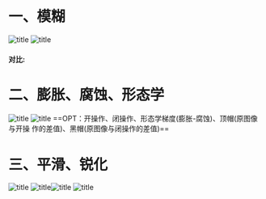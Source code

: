 # 一、模糊
![title](https://i.loli.net/2019/12/12/CmgaqcjX4ynrG2b.png)
![title](https://i.loli.net/2019/12/12/nMBt2ovKN8cEVl5.png)
#### 对比:

# 二、膨胀、腐蚀、形态学
![title](https://i.loli.net/2019/12/13/PxuwEGFs29BcqD1.png)
![title](https://i.loli.net/2019/12/13/x6qMSIR1Vdwe8zp.png)
==OPT：开操作、闭操作、形态学梯度(膨胀-腐蚀)、顶帽(原图像与开操		作的差值)、黑帽(原图像与闭操作的差值)==

# 三、平滑、锐化
![title](https://i.loli.net/2019/12/13/72neuPatUKNkViA.png)
![title](https://i.loli.net/2019/12/13/6Q29HLsBSXOrEu4.png)![title](https://i.loli.net/2019/12/13/zpDqx2HFRKwJ9V5.png)
![title](https://i.loli.net/2019/12/13/IjENxp6SwMuHe1A.png)
